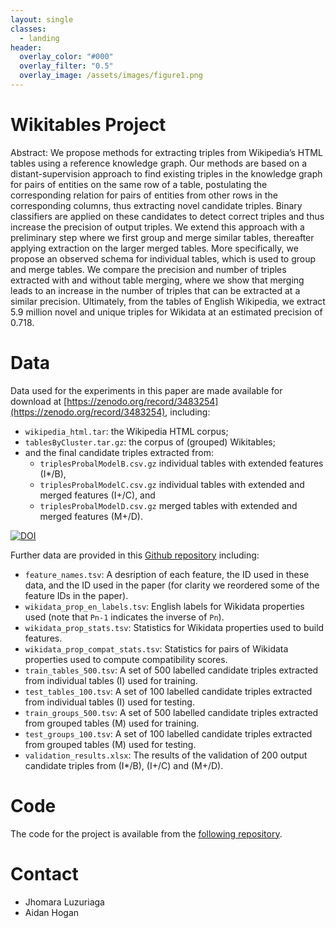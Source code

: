 ```yaml
---
layout: single
classes:
  - landing
header:
  overlay_color: "#000"
  overlay_filter: "0.5"
  overlay_image: /assets/images/figure1.png
---
```


# Wikitables Project

Abstract: We propose methods for extracting triples from Wikipedia’s HTML tables using a reference knowledge graph. Our methods
are based on a distant-supervision approach to find existing triples in the knowledge graph for pairs of entities on the same row of a
table, postulating the corresponding relation for pairs of entities from other rows in the corresponding columns, thus extracting novel
candidate triples. Binary classifiers are applied on these candidates to detect correct triples and thus increase the precision of output
triples. We extend this approach with a preliminary step where we first group and merge similar tables, thereafter applying extraction on
the larger merged tables. More specifically, we propose an observed schema for individual tables, which is used to group and merge
tables. We compare the precision and number of triples extracted with and without table merging, where we show that merging leads to
an increase in the number of triples that can be extracted at a similar precision. Ultimately, from the tables of English Wikipedia, we
extract 5.9 million novel and unique triples for Wikidata at an estimated precision of 0.718.

# Data

Data used for the experiments in this paper are made available for download at [https://zenodo.org/record/3483254](https://zenodo.org/record/3483254), including:

* `wikipedia_html.tar`: the Wikipedia HTML corpus; 
* `tablesByCluster.tar.gz`: the corpus of (grouped) Wikitables; 
* and the final candidate triples extracted from:
  * `triplesProbalModelB.csv.gz` individual tables with extended features (I*/B), 
  * `triplesProbalModelC.csv.gz` individual tables with extended and merged features (I+/C), and 
  * `triplesProbalModelD.csv.gz` merged tables with extended and merged features (M+/D). 

[![DOI](https://zenodo.org/badge/DOI/10.5281/zenodo.3483254.svg)](https://doi.org/10.5281/zenodo.3483254)

Further data are provided in this [Github repository](https://github.com/wikitables/wikitables.github.io) including:

* `feature_names.tsv`: A desription of each feature, the ID used in these data, and the ID used in the paper (for clarity we reordered some of the feature IDs in the paper).
* `wikidata_prop_en_labels.tsv`: English labels for Wikidata properties used (note that `Pn-1` indicates the inverse of `Pn`).
* `wikidata_prop_stats.tsv`: Statistics for Wikidata properties used to build features.
* `wikidata_prop_compat_stats.tsv`: Statistics for pairs of Wikidata properties used to compute compatibility scores.
* `train_tables_500.tsv`: A set of 500 labelled candidate triples extracted from individual tables (I) used for training.
* `test_tables_100.tsv`: A set of 100 labelled candidate triples extracted from individual tables (I) used for testing.
* `train_groups_500.tsv`: A set of 500 labelled candidate triples extracted from grouped tables (M) used for training.
* `test_groups_100.tsv`: A set of 100 labelled candidate triples extracted from grouped tables (M) used for testing.
* `validation_results.xlsx`: The results of the validation of 200 output candidate triples from (I*/B), (I+/C) and (M+/D).

# Code

The code for the project is available from the [following repository](https://github.com/wikitables/web-of-data-tables/tree/master/source).

# Contact

- Jhomara Luzuriaga
- Aidan Hogan
